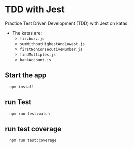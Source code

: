 # TDD with Jest

Practice Test Driven Development (TDD) with Jest on katas.

- The katas are:
  - `fizzbuzz.js`
  - `sumWithoutHighestAndLowest.js`
  - `firstNonConsecutiveNumber.js`
  - `findMultiples.js`
  - `bankAccount.js`

## Start the app

```
  npm install
```

## run Test

```
  npm run test:watch
```

## run test coverage

```
  npm run test:coverage
```
